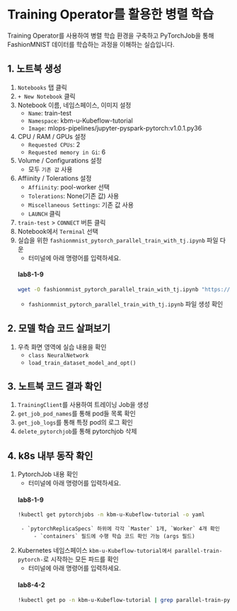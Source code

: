# Training Operator를 활용한 병렬 학습
Training Operator를 사용하여 병렬 학습 환경을 구축하고 PyTorchJob을 통해 FashionMNIST 데이터를 학습하는 과정을 이해하는 실습입니다.

## 1. 노트북 생성
1.  `Notebooks` 탭  클릭 
2. `+ New Notebook` 클릭
3. Notebook 이름, 네임스페이스, 이미지 설정
    - `Name`: train-test
    - `Namespace`: kbm-u-Kubeflow-tutorial
    - `Image`: mlops-pipelines/jupyter-pyspark-pytorch:v1.0.1.py36
4. CPU / RAM / GPUs 설정
    - `Requested CPUs`: 2
    - `Requested memory in Gi`: 6
5. Volume / Configurations 설정
    - 모두 `기존 값` 사용
6. Affiinity / Tolerations 설정
    - `Affiinity`: pool-worker 선택
    - `Tolerations`: None(기존 값) 사용
    - `Miscellaneous Settings`: 기존 값 사용
    - `LAUNCH` 클릭
7. `train-test` > `CONNECT` 버튼 클릭
8. Notebook에서 `Terminal` 선택
9. 실습을 위한 `fashionmnist_pytorch_parallel_train_with_tj.ipynb` 파일 다운
    - 터미널에 아래 명령어를 입력하세요.
     #### **lab8-1-9**
   ```bash
   wget -O fashionmnist_pytorch_parallel_train_with_tj.ipynb "https://objectstorage.kr-central-1.kakaoi.io/v1/c745e6650f0341a68bb73fa222e88e9b/kbm-files/guide_docs%2Fhands_on%2Ffashion-mnist-parallel-train%2Ffashionmnist_pytorch_parallel_train_with_tj.ipynb"
   ```
    - `fashionmnist_pytorch_parallel_train_with_tj.ipynb` 파일 생성 확인

## 2. 모델 학습 코드 살펴보기 
1. 우측 화면 영역에 실습 내용을 확인
    - `class NeuralNetwork`
    - `load_train_dataset_model_and_opt()`
    
## 3. 노트북 코드 결과 확인 
1. `TrainingClient`를 사용하여 트레이닝 Job을 생성
2. `get_job_pod_names`를 통해 pod들 목록 확인
3. `get_job_logs`를 통해 특정 pod의 로그 확인
4. `delete_pytorchjob`를 통해 pytorchjob 삭제

## 4. k8s 내부 동작 확인
1. PytorchJob 내용 확인
    - 터미널에 아래 명령어를 입력하세요.
     #### **lab8-1-9**
   ```bash
   !kubectl get pytorchjobs -n kbm-u-Kubeflow-tutorial -o yaml
   ```
        - `pytorchReplicaSpecs` 하위에 각각 `Master` 1개, `Worker` 4개 확인
            - `containers` 필드에 수행 학습 코드 확인 가능 (args 필드)

2. Kubernetes 네임스페이스 `kbm-u-Kubeflow-tutorial에서 parallel-train-pytorch-`로 시작하는 모든 파드를 확인
    - 터미널에 아래 명령어를 입력하세요.
     #### **lab8-4-2**
   ```bash
   !kubectl get po -n kbm-u-Kubeflow-tutorial | grep parallel-train-pytorch-
   ```
        

